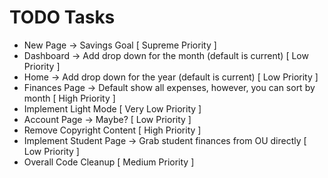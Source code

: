 # TODO Tasks

 - New Page -> Savings Goal [ Supreme Priority ]
 - Dashboard -> Add drop down for the month (default is current) [ Low Priority ]
 - Home -> Add drop down for the year (default is current) [ Low Priority ]
 - Finances Page -> Default show all expenses, however, you can sort by month [ High Priority ]
 - Implement Light Mode [ Very Low Priority ]
 - Account Page -> Maybe? [ Low Priority ]
 - Remove Copyright Content [ High Priority ]
 - Implement Student Page -> Grab student finances from OU directly [ Low Priority ]
 - Overall Code Cleanup [ Medium Priority ]
